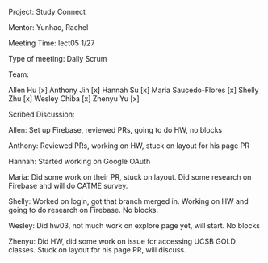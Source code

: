 Project: Study Connect

Mentor: Yunhao, Rachel

Meeting Time: lect05 1/27

Type of meeting: Daily Scrum

Team:

Allen Hu [x] Anthony Jin [x] Hannah Su [x] Maria Saucedo-Flores [x] Shelly Zhu [x] Wesley Chiba [x] Zhenyu Yu [x]

Scribed Discussion:

Allen: Set up Firebase, reviewed PRs, going to do HW, no blocks

Anthony: Reviewed PRs, working on HW, stuck on layout for his page PR

Hannah: Started working on Google OAuth 

Maria: Did some work on their PR, stuck on layout. Did some research on Firebase and will do CATME survey.

Shelly: Worked on login, got that branch merged in. Working on HW and going to do research on Firebase. No blocks.

Wesley: Did hw03, not much work on explore page yet, will start. No blocks

Zhenyu: Did HW, did some work on issue for accessing UCSB GOLD classes. Stuck on layout for his page PR, will discuss. 
